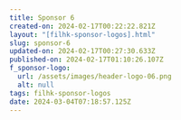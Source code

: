 ```yaml
---
title: Sponsor 6
created-on: 2024-02-17T00:22:22.821Z
layout: "[filhk-sponsor-logos].html"
slug: sponsor-6
updated-on: 2024-02-17T00:27:30.633Z
published-on: 2024-02-17T01:10:26.107Z
f_sponsor-logo:
  url: /assets/images/header-logo-06.png
  alt: null
tags: filhk-sponsor-logos
date: 2024-03-04T07:18:57.125Z
---
```

